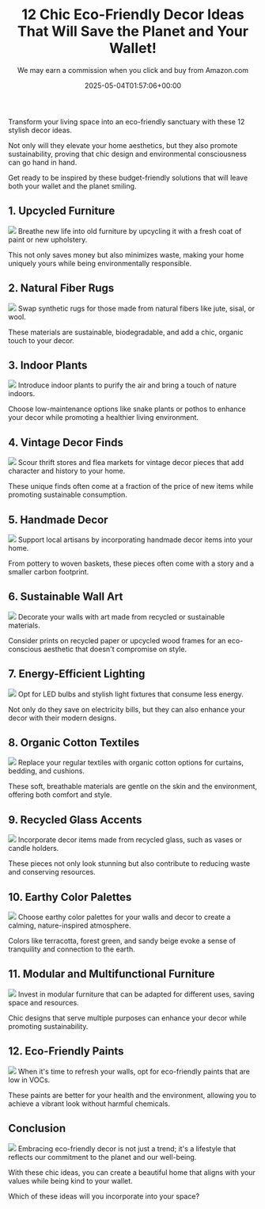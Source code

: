 ﻿---
author: We may earn a commission when you click and buy from Amazon.com
layout: post
title: 12 Chic Eco-Friendly Decor Ideas That Will Save the Planet and Your Wallet!
date: '2025-05-04T01:57:06+00:00'
categories:
- Guide
- Home Decor
tags: []
slug: /12-chic-eco-friendly-decor-ideas-that-will-save-the-planet-and-your-wallet/
lastmod: 2025-05-07T12:21:23+03:00
---

Transform your living space into an eco-friendly sanctuary with these 12 stylish decor ideas.

Not only will they elevate your home aesthetics, but they also promote sustainability, proving that chic design and environmental consciousness can go hand in hand.

Get ready to be inspired by these budget-friendly solutions that will leave both your wallet and the planet smiling.
## 1. Upcycled Furniture
![](/assets/img/generation/1789ddc7-7495-4523-a75b-1fd45010a5dd.webp)
Breathe new life into old furniture by upcycling it with a fresh coat of paint or new upholstery.

This not only saves money but also minimizes waste, making your home uniquely yours while being environmentally responsible.
## 2. Natural Fiber Rugs
![](/assets/img/generation/3e70ca8e-dcf0-4069-a08c-c9d3784be903.webp)
Swap synthetic rugs for those made from natural fibers like jute, sisal, or wool.

These materials are sustainable, biodegradable, and add a chic, organic touch to your decor.
## 3. Indoor Plants
![](/assets/img/generation/8dc79e0f-791c-40c6-b6a3-9b06c2ff3fe2.webp)
Introduce indoor plants to purify the air and bring a touch of nature indoors.

Choose low-maintenance options like snake plants or pothos to enhance your decor while promoting a healthier living environment.
## 4. Vintage Decor Finds
![](/assets/img/generation/309bf883-377e-4fb8-b09a-c3053811ec7c.webp)
Scour thrift stores and flea markets for vintage decor pieces that add character and history to your home.

These unique finds often come at a fraction of the price of new items while promoting sustainable consumption.
## 5. Handmade Decor
![](/assets/img/generation/692624ac-f64c-4f26-a13b-2989656db88f.webp)
Support local artisans by incorporating handmade decor items into your home.

From pottery to woven baskets, these pieces often come with a story and a smaller carbon footprint.
## 6. Sustainable Wall Art
![](/assets/img/generation/bcf1ae86-8fc3-4461-8fe8-4988be7cbddd.webp)
Decorate your walls with art made from recycled or sustainable materials.

Consider prints on recycled paper or upcycled wood frames for an eco-conscious aesthetic that doesn't compromise on style.
## 7. Energy-Efficient Lighting
![](/assets/img/generation/b2935cc7-150c-44db-b74e-ae9df79948b6.webp)
Opt for LED bulbs and stylish light fixtures that consume less energy.

Not only do they save on electricity bills, but they can also enhance your decor with their modern designs.
## 8. Organic Cotton Textiles
![](/assets/img/generation/3d28d98d-8f9c-465a-b11a-a9c884e9e1af.webp)
Replace your regular textiles with organic cotton options for curtains, bedding, and cushions.

These soft, breathable materials are gentle on the skin and the environment, offering both comfort and style.
## 9. Recycled Glass Accents
![](/assets/img/generation/201c3537-68fc-4f61-8c76-68d361ee7fec.webp)
Incorporate decor items made from recycled glass, such as vases or candle holders.

These pieces not only look stunning but also contribute to reducing waste and conserving resources.
## 10. Earthy Color Palettes
![](/assets/img/generation/200813da-3f54-4879-a611-69aebbe9454e.webp)
Choose earthy color palettes for your walls and decor to create a calming, nature-inspired atmosphere.

Colors like terracotta, forest green, and sandy beige evoke a sense of tranquility and connection to the earth.
## 11. Modular and Multifunctional Furniture
![](/assets/img/generation/0a263df8-336f-4b75-b8c9-bef94e047092.webp)
Invest in modular furniture that can be adapted for different uses, saving space and resources.

Chic designs that serve multiple purposes can enhance your decor while promoting sustainability.
## 12. Eco-Friendly Paints
![](/assets/img/generation/79dd0516-988d-4df7-9621-2a3e96b6adf0.webp)
When it's time to refresh your walls, opt for eco-friendly paints that are low in VOCs.

These paints are better for your health and the environment, allowing you to achieve a vibrant look without harmful chemicals.
## Conclusion
![](/assets/img/generation/5eb11cc7-1f30-4d1c-beef-04e03f4cd03f.webp)
Embracing eco-friendly decor is not just a trend; it's a lifestyle that reflects our commitment to the planet and our well-being.

With these chic ideas, you can create a beautiful home that aligns with your values while being kind to your wallet.

Which of these ideas will you incorporate into your space?